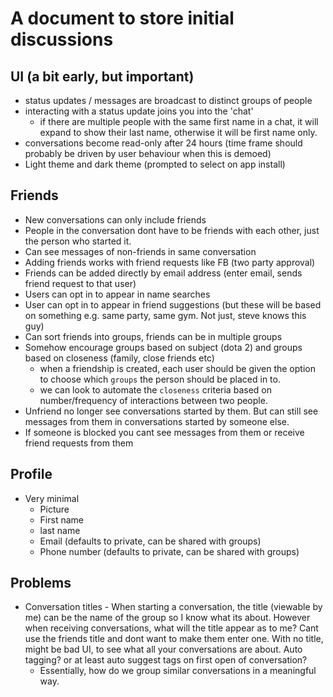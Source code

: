# A document to store initial discussions

## UI (a bit early, but important)

- status updates / messages are broadcast to distinct groups of people
- interacting with a status update joins you into the 'chat'
  - if there are multiple people with the same first name in a chat, it will expand to show their last name, otherwise it will be first name only.
- conversations become read-only after 24 hours (time frame should probably be driven by user behaviour when this is demoed)
- Light theme and dark theme (prompted to select on app install)

## Friends

- New conversations can only include friends
- People in the conversation dont have to be friends with each other, just the person who started it. 
- Can see messages of non-friends in same conversation
- Adding friends works with friend requests like FB (two party approval)
- Friends can be added directly by email address (enter email, sends friend request to that user)
- Users can opt in to appear in name searches
- User can opt in to appear in friend suggestions (but these will be based on something e.g. same party, same gym. Not just, steve knows this guy)
- Can sort friends into groups, friends can be in multiple groups
- Somehow encourage groups based on subject (dota 2) and groups based on closeness (family, close friends etc)
  - when a friendship is created, each user should be given the option to choose which `groups` the person should be placed in to.
  - we can look to automate the `closeness` criteria based on number/frequency of interactions between two people.
- Unfriend no longer see conversations started by them. But can still see messages from them in conversations started by someone else.
- If someone is blocked you cant see messages from them or receive friend requests from them

## Profile

- Very minimal
  - Picture
  - First name 
  - last name
  - Email (defaults to private, can be shared with groups)
  - Phone number (defaults to private, can be shared with groups)

## Problems

- Conversation titles - When starting a conversation, the title (viewable by me) can be the name of the group so I know what its about. However when receiving conversations, what will the title appear as to me? Cant use the friends title and dont want to make them enter one. With no title, might be bad UI, to see what all your conversations are about. Auto tagging? or at least auto suggest tags on first open of conversation?
  - Essentially, how do we group similar conversations in a meaningful way.